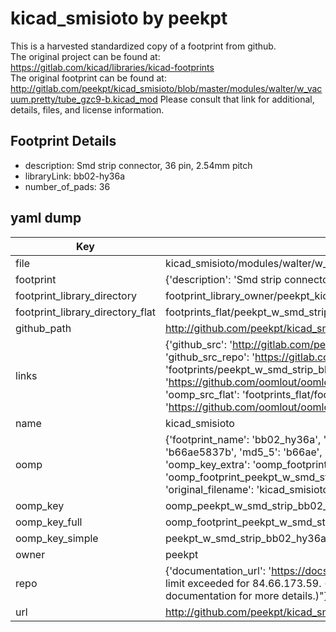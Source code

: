 # kicad_smisioto by peekpt  
This is a harvested standardized copy of a footprint from github.  
The original project can be found at:  
https://gitlab.com/kicad/libraries/kicad-footprints  
The original footprint can be found at:
http://gitlab.com/peekpt/kicad_smisioto/blob/master/modules/walter/w_vacuum.pretty/tube_gzc9-b.kicad_mod
Please consult that link for additional, details, files, and license information.  
## Footprint Details
* description: Smd strip connector, 36 pin, 2.54mm pitch  
* libraryLink: bb02-hy36a  
* number_of_pads: 36  
## yaml dump  
| Key | Value |  
| --- | --- |  
| file | kicad_smisioto/modules/walter/w_smd_strip.pretty/bb02-hy36a.kicad_mod |  
| footprint | {'description': 'Smd strip connector, 36 pin, 2.54mm pitch', 'libraryLink': 'bb02-hy36a', 'number_of_pads': 36} |  
| footprint_library_directory | footprint_library_owner/peekpt_kicad_smisioto |  
| footprint_library_directory_flat | footprints_flat/peekpt_w_smd_strip_bb02_hy36a/working |  
| github_path | http://github.com/peekpt/kicad_smisioto/blob/master/modules/walter/w_smd_strip.pretty/bb02-hy36a.kicad_mod |  
| links | {'github_src': 'http://gitlab.com/peekpt/kicad_smisioto/blob/master/modules/walter/w_vacuum.pretty/tube_gzc9-b.kicad_mod', 'github_src_repo': 'https://gitlab.com/kicad/libraries/kicad-footprints', 'oomp_bot': 'footprints/peekpt_w_smd_strip_bb02_hy36a/working', 'oomp_bot_github': 'https://github.com/oomlout/oomlout_oomp_footprint_bot/tree/main/footprints/peekpt_w_smd_strip_bb02_hy36a/working', 'oomp_src_flat': 'footprints_flat/footprints_flat/peekpt_w_smd_strip_bb02_hy36a/working', 'oomp_src_flat_github': 'https://github.com/oomlout/oomlout_oomp_footprint_src/tree/main/footprints_flat/peekpt_w_smd_strip_bb02_hy36a/working'} |  
| name | kicad_smisioto |  
| oomp | {'footprint_name': 'bb02_hy36a', 'library_name': 'w_smd_strip', 'md5': 'b66ae5837bea83ba8f47a00d2183c83e', 'md5_10': 'b66ae5837b', 'md5_5': 'b66ae', 'md5_6': 'b66ae5', 'oomp_key': 'oomp_peekpt_w_smd_strip_bb02_hy36a', 'oomp_key_extra': 'oomp_footprint_peekpt_w_smd_strip_bb02_hy36a', 'oomp_key_full': 'oomp_footprint_peekpt_w_smd_strip_bb02_hy36a_b66ae5', 'oomp_key_simple': 'peekpt_w_smd_strip_bb02_hy36a', 'original_filename': 'kicad_smisioto/modules/walter/w_smd_strip.pretty/bb02-hy36a.kicad_mod', 'owner_name': 'peekpt'} |  
| oomp_key | oomp_peekpt_w_smd_strip_bb02_hy36a |  
| oomp_key_full | oomp_footprint_peekpt_w_smd_strip_bb02_hy36a |  
| oomp_key_simple | peekpt_w_smd_strip_bb02_hy36a |  
| owner | peekpt |  
| repo | {'documentation_url': 'https://docs.github.com/rest/overview/resources-in-the-rest-api#rate-limiting', 'message': "API rate limit exceeded for 84.66.173.59. (But here's the good news: Authenticated requests get a higher rate limit. Check out the documentation for more details.)"} |  
| url | http://github.com/peekpt/kicad_smisioto |  

